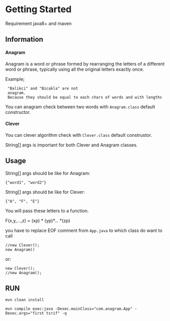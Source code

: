# Getting Started

Requirement java8+ and maven

## Information

#### Anagram
Anagram is a word or phrase formed by rearranging the letters of a different word or phrase, typically using all the original letters exactly once.

Example;
```
 "Balikci" and "Bicakla" are not 
 anagram.
 Because they should be equal to each chars of words and with lengths
```

You can anagram check between two words with `Anagram.class` default constructor.


#### Clever
You can clever algorithm check with `Clever.class` default construstor. 


String[] args is important for both Clever and Anagram classes. 


## Usage

String[] args should be like for Anagram:
    
    {"word1", "word2"}

String[] args should be like for Clever:

    {"A", "F", "E"}

You will pass these letters to a function.

F(x,y,...,z) = (xp) * (yp)*... *(zp)

you have to replace EOF comment from `App.java` to which class do want to call

    //new Clever();
    new Anagram()

or:

    new Clever();
    //new Anagram();


## RUN
    
    mvn clean install

    mvn compile exec:java -Dexec.mainClass="com.anagram.App" -Dexec.args="first tsrif" -q

